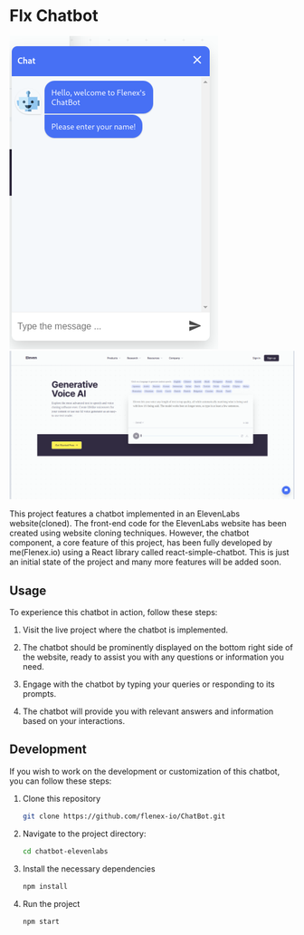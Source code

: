 # Flx Chatbot

![Chatbot Preview](./src/images/chatbot.png)
![Chatbot Preview](./src/images/screen.png)

This project features a chatbot implemented in an ElevenLabs website(cloned). The front-end code for the ElevenLabs website has been created using website cloning techniques. However, the chatbot component, a core feature of this project, has been fully developed by me(Flenex.io) using a React library called react-simple-chatbot. This is just an initial state of the project and many more features will be added soon.

## Usage

To experience this chatbot in action, follow these steps:

1. Visit the live project where the chatbot is implemented.

2. The chatbot should be prominently displayed on the bottom right side of the website, ready to assist you with any questions or information you need.

3. Engage with the chatbot by typing your queries or responding to its prompts.

4. The chatbot will provide you with relevant answers and information based on your interactions.

## Development

If you wish to work on the development or customization of this chatbot, you can follow these steps:

1. Clone this repository

   ```bash
   git clone https://github.com/flenex-io/ChatBot.git
   ```

2. Navigate to the project directory:

   ```bash
   cd chatbot-elevenlabs

   ```

3. Install the necessary dependencies

   ```bash
   npm install

   ```

4. Run the project
   ```bash
   npm start
   ```
